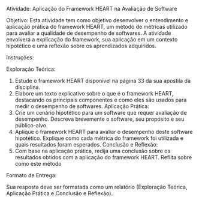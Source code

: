 Atividade: Aplicação do Framework HEART na Avaliação de Software

Objetivo: Esta atividade tem como objetivo desenvolver o entendimento e aplicação prática do framework HEART, um método de métricas utilizado para avaliar a qualidade de desempenho de softwares. A atividade envolverá a explicação do framework, sua aplicação em um contexto hipotético e uma reflexão sobre os aprendizados adquiridos.

Instruções:

Exploração Teórica:

1. Estude o framework HEART disponível na página 33 da sua apostila da disciplina.
2. Elabore um texto explicativo sobre o que é o framework HEART, destacando os principais componentes e como eles são usados para medir o desempenho de softwares.
   Aplicação Prática:
3. Crie um cenário hipotético para um software que requer avaliação de desempenho. Descreva brevemente o software, seu propósito e seu público-alvo.
4. Aplique o framework HEART para avaliar o desempenho deste software hipotético. Explique como cada métrica do framework foi utilizada e quais resultados foram esperados.
   Conclusão e Reflexão:
5. Com base na aplicação prática, redija uma conclusão sobre os resultados obtidos com a aplicação do framework HEART. Reflita sobre como este método

Formato de Entrega:

Sua resposta deve ser formatada como um relatório (Exploração Teórica, Aplicação Prática e Conclusão e Reflexão).
